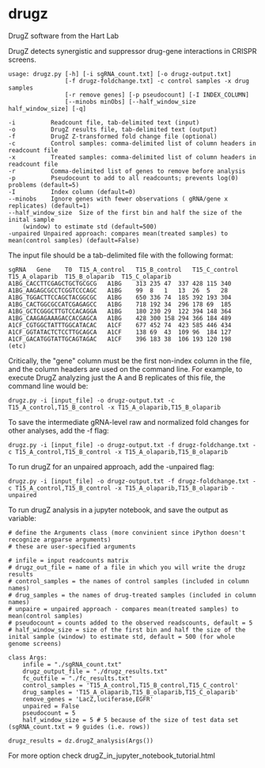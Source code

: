 # drugz
DrugZ software from the Hart Lab
  
DrugZ detects synergistic and suppressor drug-gene interactions in CRISPR screens.  

```
usage: drugz.py [-h] [-i sgRNA_count.txt] [-o drugz-output.txt]  
                [-f drugz-foldchange.txt] -c control samples -x drug samples  
                [-r remove genes] [-p pseudocount] [-I INDEX_COLUMN]  
                [--minobs minObs] [--half_window_size half_window_size] [-q]  
  
-i      	Readcount file, tab-delimited text (input)  
-o      	DrugZ results file, tab-delimited text (output)  
-f      	DrugZ Z-transformed fold change file (optional)  
-c      	Control samples: comma-delimited list of column headers in readcount file  
-x      	Treated samples: comma-delimited list of column headers in readcount file  
-r      	Comma-delimited list of genes to remove before analysis  
-p      	Pseudocount to add to all readcounts; prevents log(0) problems (default=5) 
-I      	Index column (default=0)  
--minobs   	Ignore genes with fewer observations ( gRNA/gene x replicates) (default=1) 
--half_window_size  Size of the first bin and half the size of the inital sample
    (window) to estimate std (default=500) 
-unpaired Unpaired approach: compares mean(treated samples) to mean(control samples) (default=False)
```
  
The input file should be a tab-delimited file with the following format:

```
sgRNA	Gene	T0	T15_A_control	T15_B_control	T15_C_control	T15_A_olaparib	T15_B_olaparib	T15_C_olaparib
A1BG_CACCTTCGAGCTGCTGCGCG	A1BG	313	235	47	337	428	115	340
A1BG_AAGAGCGCCTCGGTCCCAGC	A1BG	99	8	1	13	26	5	28
A1BG_TGGACTTCCAGCTACGGCGC	A1BG	650	336	74	185	392	193	304
A1BG_CACTGGCGCCATCGAGAGCC	A1BG	718	192	34	296	178	69	185
A1BG_GCTCGGGCTTGTCCACAGGA	A1BG	180	230	29	122	394	148	364
A1BG_CAAGAGAAAGACCACGAGCA	A1BG	428	300	158	294	366	184	489
A1CF_CGTGGCTATTTGGCATACAC	A1CF	677	452	74	423	585	446	434
A1CF_GGTATACTCTCCTTGCAGCA	A1CF	138	69	43	109	96	184	127
A1CF_GACATGGTATTGCAGTAGAC	A1CF	396	183	38	106	193	120	198
(etc)
```

Critically, the "gene" column must be the first non-index column in the file, and the column headers are used on the command line. For example, to execute DrugZ analyzing just the A and B replicates of this file, the command line would be:

```
drugz.py -i [input_file] -o drugz-output.txt -c T15_A_control,T15_B_control -x T15_A_olaparib,T15_B_olaparib
```

To save the intermediate gRNA-level raw and normalized fold changes for other analyses, add the -f flag:

```
drugz.py -i [input_file] -o drugz-output.txt -f drugz-foldchange.txt -c T15_A_control,T15_B_control -x T15_A_olaparib,T15_B_olaparib
```
To run drugZ for an unpaired approach, add the -unpaired flag:

```
drugz.py -i [input_file] -o drugz-output.txt -f drugz-foldchange.txt -c T15_A_control,T15_B_control -x T15_A_olaparib,T15_B_olaparib -unpaired
```

To run drugZ analysis in a jupyter notebook, and save the output as variable:

```
# define the Arguments class (more convinient since iPython doesn't recognize argparse arguments)
# these are user-specified arguments

# infile = input readcounts matrix
# drugz_out_file = name of a file in which you will write the drugz results
# control_samples = the names of control samples (included in column names)
# drug_samples = the names of drug-treated samples (included in column names)
# unpaire = unpaired approach - compares mean(treated samples) to mean(control samples) 
# pseudocount = counts added to the observed readscounts, default = 5
# half_window_size = size of the first bin and half the size of the inital sample (window) to estimate std, default = 500 (for whole genome screens)

class Args:
    infile = "./sgRNA_count.txt"
    drugz_output_file = "./drugz_results.txt"
    fc_outfile = "./fc_results.txt"
    control_samples = 'T15_A_control,T15_B_control,T15_C_control'
    drug_samples = 'T15_A_olaparib,T15_B_olaparib,T15_C_olaparib'
    remove_genes = 'LacZ,luciferase,EGFR'
    unpaired = False
    pseudocount = 5
    half_window_size = 5 # 5 because of the size of test data set          (sgRNA_count.txt = 9 guides (i.e. rows))
    
drugz_results = dz.drugZ_analysis(Args())
```

For more option check drugZ_in_jupyter_notebook_tutorial.html

